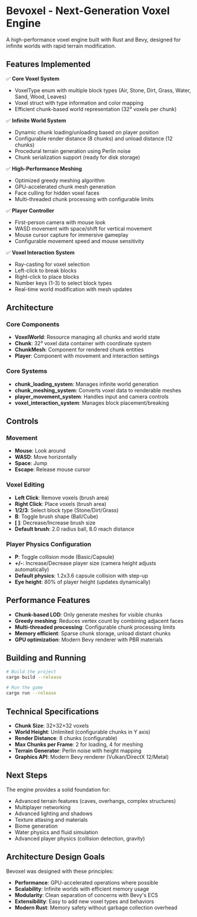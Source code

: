 # Bevoxel - Next-Generation Voxel Engine

A high-performance voxel engine built with Rust and Bevy, designed for infinite worlds with rapid terrain modification.

## Features Implemented

✅ **Core Voxel System**
- VoxelType enum with multiple block types (Air, Stone, Dirt, Grass, Water, Sand, Wood, Leaves)
- Voxel struct with type information and color mapping
- Efficient chunk-based world representation (32³ voxels per chunk)

✅ **Infinite World System**
- Dynamic chunk loading/unloading based on player position
- Configurable render distance (8 chunks) and unload distance (12 chunks)
- Procedural terrain generation using Perlin noise
- Chunk serialization support (ready for disk storage)

✅ **High-Performance Meshing**
- Optimized greedy meshing algorithm
- GPU-accelerated chunk mesh generation
- Face culling for hidden voxel faces
- Multi-threaded chunk processing with configurable limits

✅ **Player Controller**
- First-person camera with mouse look
- WASD movement with space/shift for vertical movement
- Mouse cursor capture for immersive gameplay
- Configurable movement speed and mouse sensitivity

✅ **Voxel Interaction System**
- Ray-casting for voxel selection
- Left-click to break blocks
- Right-click to place blocks
- Number keys (1-3) to select block types
- Real-time world modification with mesh updates

## Architecture

### Core Components
- **VoxelWorld**: Resource managing all chunks and world state
- **Chunk**: 32³ voxel data container with coordinate system
- **ChunkMesh**: Component for rendered chunk entities
- **Player**: Component with movement and interaction settings

### Core Systems
- **chunk_loading_system**: Manages infinite world generation
- **chunk_meshing_system**: Converts voxel data to renderable meshes
- **player_movement_system**: Handles input and camera controls
- **voxel_interaction_system**: Manages block placement/breaking

## Controls

### Movement
- **Mouse**: Look around
- **WASD**: Move horizontally
- **Space**: Jump
- **Escape**: Release mouse cursor

### Voxel Editing
- **Left Click**: Remove voxels (brush area)
- **Right Click**: Place voxels (brush area)
- **1/2/3**: Select block type (Stone/Dirt/Grass)
- **B**: Toggle brush shape (Ball/Cube)
- **[ ]**: Decrease/Increase brush size
- **Default brush**: 2.0 radius ball, 8.0 reach distance

### Player Physics Configuration
- **P**: Toggle collision mode (Basic/Capsule)
- **+/-**: Increase/Decrease player size (camera height adjusts automatically)
- **Default physics**: 1.2x3.6 capsule collision with step-up
- **Eye height**: 80% of player height (updates dynamically)

## Performance Features

- **Chunk-based LOD**: Only generate meshes for visible chunks
- **Greedy meshing**: Reduces vertex count by combining adjacent faces
- **Multi-threaded processing**: Configurable chunk processing limits
- **Memory efficient**: Sparse chunk storage, unload distant chunks
- **GPU optimization**: Modern Bevy renderer with PBR materials

## Building and Running

```bash
# Build the project
cargo build --release

# Run the game
cargo run --release
```

## Technical Specifications

- **Chunk Size**: 32×32×32 voxels
- **World Height**: Unlimited (configurable chunks in Y axis)
- **Render Distance**: 8 chunks (configurable)
- **Max Chunks per Frame**: 2 for loading, 4 for meshing
- **Terrain Generator**: Perlin noise with height mapping
- **Graphics API**: Modern Bevy renderer (Vulkan/DirectX 12/Metal)

## Next Steps

The engine provides a solid foundation for:
- Advanced terrain features (caves, overhangs, complex structures)
- Multiplayer networking
- Advanced lighting and shadows
- Texture atlasing and materials
- Biome generation
- Water physics and fluid simulation
- Advanced player physics (collision detection, gravity)

## Architecture Design Goals

Bevoxel was designed with these principles:
- **Performance**: GPU-accelerated operations where possible
- **Scalability**: Infinite worlds with efficient memory usage
- **Modularity**: Clean separation of concerns with Bevy's ECS
- **Extensibility**: Easy to add new voxel types and behaviors
- **Modern Rust**: Memory safety without garbage collection overhead
